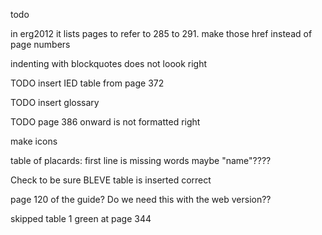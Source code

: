 todo


in erg2012 it lists pages to refer to 285 to 291.  make those href instead of page numbers 

indenting with blockquotes does not loook right


TODO insert IED table from page 372



TODO insert glossary

TODO page 386 onward is not formatted right

make icons

table of placards: first line is missing words  maybe "name"????

Check to be sure BLEVE table is inserted correct



page 120 of the guide?  Do we need this with the web version??


skipped table 1 green
at page 344